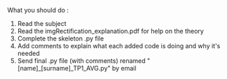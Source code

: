 What you should do : 
1. Read the subject
2. Read the imgRectification_explanation.pdf for help on the theory
3. Complete the skeleton .py file
4. Add comments to explain what each added code is doing and why it's needed
5. Send final .py file (with comments) renamed "[name]_[surname]_TP1_AVG.py" by email
